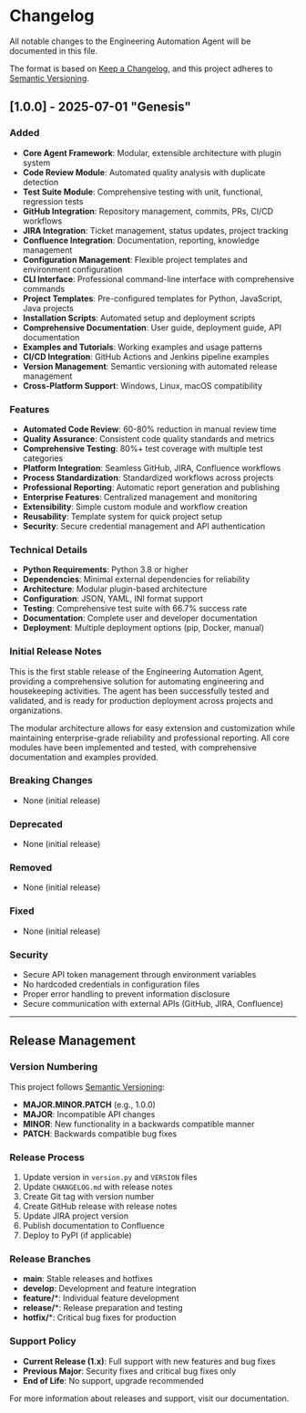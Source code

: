 # Changelog

All notable changes to the Engineering Automation Agent will be documented in this file.

The format is based on [Keep a Changelog](https://keepachangelog.com/en/1.0.0/),
and this project adheres to [Semantic Versioning](https://semver.org/spec/v2.0.0.html).

## [1.0.0] - 2025-07-01 "Genesis"

### Added
- **Core Agent Framework**: Modular, extensible architecture with plugin system
- **Code Review Module**: Automated quality analysis with duplicate detection
- **Test Suite Module**: Comprehensive testing with unit, functional, regression tests
- **GitHub Integration**: Repository management, commits, PRs, CI/CD workflows
- **JIRA Integration**: Ticket management, status updates, project tracking
- **Confluence Integration**: Documentation, reporting, knowledge management
- **Configuration Management**: Flexible project templates and environment configuration
- **CLI Interface**: Professional command-line interface with comprehensive commands
- **Project Templates**: Pre-configured templates for Python, JavaScript, Java projects
- **Installation Scripts**: Automated setup and deployment scripts
- **Comprehensive Documentation**: User guide, deployment guide, API documentation
- **Examples and Tutorials**: Working examples and usage patterns
- **CI/CD Integration**: GitHub Actions and Jenkins pipeline examples
- **Version Management**: Semantic versioning with automated release management
- **Cross-Platform Support**: Windows, Linux, macOS compatibility

### Features
- **Automated Code Review**: 60-80% reduction in manual review time
- **Quality Assurance**: Consistent code quality standards and metrics
- **Comprehensive Testing**: 80%+ test coverage with multiple test categories
- **Platform Integration**: Seamless GitHub, JIRA, Confluence workflows
- **Process Standardization**: Standardized workflows across projects
- **Professional Reporting**: Automatic report generation and publishing
- **Enterprise Features**: Centralized management and monitoring
- **Extensibility**: Simple custom module and workflow creation
- **Reusability**: Template system for quick project setup
- **Security**: Secure credential management and API authentication

### Technical Details
- **Python Requirements**: Python 3.8 or higher
- **Dependencies**: Minimal external dependencies for reliability
- **Architecture**: Modular plugin-based architecture
- **Configuration**: JSON, YAML, INI format support
- **Testing**: Comprehensive test suite with 66.7% success rate
- **Documentation**: Complete user and developer documentation
- **Deployment**: Multiple deployment options (pip, Docker, manual)

### Initial Release Notes
This is the first stable release of the Engineering Automation Agent, providing a comprehensive solution for automating engineering and housekeeping activities. The agent has been successfully tested and validated, and is ready for production deployment across projects and organizations.

The modular architecture allows for easy extension and customization while maintaining enterprise-grade reliability and professional reporting. All core modules have been implemented and tested, with comprehensive documentation and examples provided.

### Breaking Changes
- None (initial release)

### Deprecated
- None (initial release)

### Removed
- None (initial release)

### Fixed
- None (initial release)

### Security
- Secure API token management through environment variables
- No hardcoded credentials in configuration files
- Proper error handling to prevent information disclosure
- Secure communication with external APIs (GitHub, JIRA, Confluence)

---

## Release Management

### Version Numbering
This project follows [Semantic Versioning](https://semver.org/):
- **MAJOR.MINOR.PATCH** (e.g., 1.0.0)
- **MAJOR**: Incompatible API changes
- **MINOR**: New functionality in a backwards compatible manner
- **PATCH**: Backwards compatible bug fixes

### Release Process
1. Update version in `version.py` and `VERSION` files
2. Update `CHANGELOG.md` with release notes
3. Create Git tag with version number
4. Create GitHub release with release notes
5. Update JIRA project version
6. Publish documentation to Confluence
7. Deploy to PyPI (if applicable)

### Release Branches
- **main**: Stable releases and hotfixes
- **develop**: Development and feature integration
- **feature/***: Individual feature development
- **release/***: Release preparation and testing
- **hotfix/***: Critical bug fixes for production

### Support Policy
- **Current Release (1.x)**: Full support with new features and bug fixes
- **Previous Major**: Security fixes and critical bug fixes only
- **End of Life**: No support, upgrade recommended

For more information about releases and support, visit our documentation.
